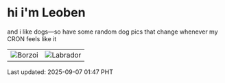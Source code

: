 # hi i'm Leoben

and i like dogs—so have some random dog pics that change whenever my CRON feels like it

|  |  |
|--------|----------|
| ![Borzoi](https://random-dog-vercel.vercel.app/api/random-borzoi?v=1757180865) | ![Labrador](https://random-dog-vercel.vercel.app/api/random-labrador?v=1757180865) |

Last updated: 2025-09-07 01:47 PHT
